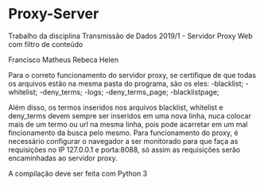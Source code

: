 # Proxy-Server
Trabalho da disciplina Transmissão de Dados 2019/1 - Servidor Proxy Web com filtro de conteúdo

Francisco Matheus
Rebeca Helen

Para o correto funcionamento do servidor proxy, se certifique de que todas os arquivos estão na mesma pasta do programa, são os eles:
    -blacklist;
    -whitelist;
    -deny_terms;
    -logs;
    -deny_terms_page;
    -blacklistpage;

Além disso, os termos inseridos nos arquivos blacklist, whitelist e deny_terms devem sempre ser inseridos em uma nova linha, nuca colocar mais de um termo ou url na mesma linha, pois pode acarretar em um mal fincionamento da busca pelo mesmo.
Para funcionamento do proxy, é necessário configurar o navegador a ser monitorado para que faça as requisições no IP 127.0.0.1 e porta:8088, só assim as requisições serão encaminhadas ao servidor proxy.

A compilação deve ser feita com Python 3
